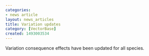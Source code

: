 ```yaml
---
categories:
- news article
layout: news_articles
title: Variation updates
category: [VectorBase]
created: 1493003534
---
```

Variation consequence effects have been updated for all species.
